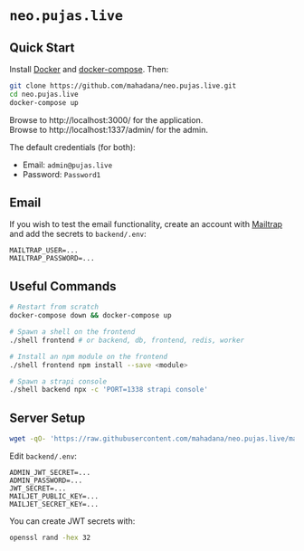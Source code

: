 # `neo.pujas.live`

## Quick Start

Install [Docker](https://docs.docker.com/get-docker/) and
[docker-compose](https://docs.docker.com/compose/install/). Then:

```sh
git clone https://github.com/mahadana/neo.pujas.live.git
cd neo.pujas.live
docker-compose up
```

Browse to http://localhost:3000/ for the application.  
Browse to http://localhost:1337/admin/ for the admin.

The default credentials (for both):

- Email: `admin@pujas.live`
- Password: `Password1`

## Email

If you wish to test the email functionality, create an account with
[Mailtrap](https://mailtrap.io/) and add the secrets to `backend/.env`:

```
MAILTRAP_USER=...
MAILTRAP_PASSWORD=...
```

## Useful Commands

```sh
# Restart from scratch
docker-compose down && docker-compose up

# Spawn a shell on the frontend
./shell frontend # or backend, db, frontend, redis, worker

# Install an npm module on the frontend
./shell frontend npm install --save <module>

# Spawn a strapi console
./shell backend npx -c 'PORT=1338 strapi console'
```

## Server Setup

```sh
wget -qO- 'https://raw.githubusercontent.com/mahadana/neo.pujas.live/main/server/setup.sh' | bash
```

Edit `backend/.env`:

```
ADMIN_JWT_SECRET=...
ADMIN_PASSWORD=...
JWT_SECRET=...
MAILJET_PUBLIC_KEY=...
MAILJET_SECRET_KEY=...
```

You can create JWT secrets with:

```sh
openssl rand -hex 32
```
